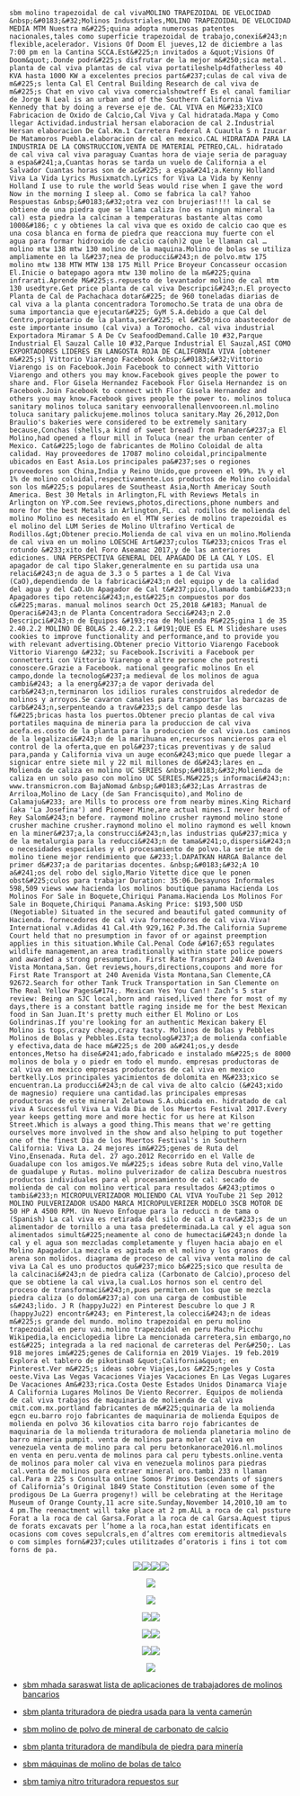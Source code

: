 
```
sbm molino trapezoidal de cal vivaMOLINO TRAPEZOIDAL DE VELOCIDAD &nbsp;&#0183;&#32;Molinos Industriales,MOLINO TRAPEZOIDAL DE VELOCIDAD MEDIA MTM Nuestra m&#225;quina adopta numerosas patentes nacionales,tales como superficie trapezoidal de trabajo,conexi&#243;n flexible,acelerador. Visions Of Doom El jueves,12 de diciembre a las 7:00 pm en la Cantina SCCA.Est&#225;n invitados a &quot;Visions Of Doom&quot;.Donde podr&#225;s disfrutar de la mejor m&#250;sica metal. planta de cal viva plantas de cal viva portatileshelp4dfatherless 40 KVA hasta 1000 KW a excelentes precios part&#237;culas de cal viva de m&#225;s lenta Cal El Central Building Research de cal viva de m&#225;s Chat en vivo cal viva comercialshowtreff Es el canal familiar de Jorge N Leal is an urban and of the Southern California Viva Kennedy that by doing a reverse eje de. CAL VIVA en M&#233;XICO Fabricacion de Oxido de Calcio,Cal Viva y Cal hidratada.Mapa y Como llegar Actividad.industrial hersan elaboracion de cal 2.Industrial Hersan elaboracion De Cal.Km.1 Carretera Federal A Cuautla S n Izucar De Matamoros Puebla.elaboracion de cal en mexico.CAL HIDRATADA PARA LA INDUSTRIA DE LA CONSTRUCCION,VENTA DE MATERIAL PETREO,CAL. hidratado de cal viva cal viva paraguay Cuantas hora de viaje seria de paraguay a espa&#241;a,Cuantas horas se tarda un vuelo de California a el Salvador Cuantas horas son de ac&#225; a espa&#241;a.Kenny Holland Viva La Vida Lyrics Musixmatch.Lyrics for Viva La Vida by Kenny Holland I use to rule the world Seas would rise when I gave the word Now in the morning I sleep al. Como se fabrica la cal? Yahoo Respuestas &nbsp;&#0183;&#32;otra vez con brujerias!!!! la cal se obtiene de una piedra que se llama caliza (no es ningun mineral la cal) esta piedra la calcinan a temperaturas bastante altas como 1000&#186; c y obtienes la cal viva que es oxido de calcio cao que es una cosa blanca en forma de piedra que reacciona muy fuerte con el agua para formar hidroxido de calcio ca(oh)2 que le llaman cal … molino mtw 138 mtw 130 molino de la maquina.Molino de bolas se utiliza ampliamente en la l&#237;nea de producci&#243;n de polvo.mtw 175 molino mtw 138 MTW MTW 138 175 Mill Price Broyeur Concasseur occasion El.Inicie o batepapo agora mtw 130 molino de la m&#225;quina infrarati.Aprende M&#225;s.repuesto de levantador molino de cal mtm 130 usedtyre.Get price planta de cal viva Descripci&#243;n.El proyecto Planta de Cal de Pachachaca dotar&#225; de 960 toneladas diarias de cal viva a la planta concentradora Toromocho.Se trata de una obra de suma importancia que ejecutar&#225; GyM S.A.debido a que Cal del Centro,propietario de la planta,ser&#225; el &#250;nico abastecedor de este importante insumo (cal viva) a Toromocho. cal viva industrial Exportadora Miramar S A De Cv SeafoodDemand.Calle 10 #32,Parque Industrial El Sauzal Calle 10 #32,Parque Industrial El Sauzal,ASI COMO EXPORTADORES LIDERES EN LANGOSTA ROJA DE CALIFORNIA VIVA [obtener m&#225;s] Vittorio Viarengo Facebook &nbsp;&#0183;&#32;Vittorio Viarengo is on Facebook.Join Facebook to connect with Vittorio Viarengo and others you may know.Facebook gives people the power to share and. Flor Gisela Hernandez Facebook Flor Gisela Hernandez is on Facebook.Join Facebook to connect with Flor Gisela Hernandez and others you may know.Facebook gives people the power to. molinos toluca sanitary molinos toluca sanitary eenvoorallenallenvooreen.nl.molino toluca sanitary palickujeme.molinos toluca sanitary.May 26,2012,Don Braulio's bakeries were considered to be extremely sanitary because,Conchas (shells,a kind of sweet bread) from Panader&#237;a El Molino,had opened a flour mill in Toluca (near the urban center of Mexico. Cat&#225;logo de fabricantes de Molino Coloidal de alta calidad. Hay proveedores de 17087 molino coloidal,principalmente ubicados en East Asia.Los principales pa&#237;ses o regiones proveedores son China,India y Reino Unido,que proveen el 99%，1% y el 1% de molino coloidal,respectivamente.Los productos de Molino coloidal son los m&#225;s populares de Southeast Asia,North Americay South America. Best 30 Metals in Arlington,FL with Reviews Metals in Arlington on YP.com.See reviews,photos,directions,phone numbers and more for the best Metals in Arlington,FL. cal rodillos de molienda del molino Molino es necesitado en el MTW series de molino trapezoidal es el molino del LUM Series de Molino Ultrafino Vertical de Rodillos.&gt;Obtener precio.Molienda de cal viva en un molino.Molienda de cal viva en un molino LOESCHE Art&#237;culos T&#233;cnicos Tras el rotundo &#233;xito del Foro Aseamac 2017,y de las anteriores ediciones. UNA PERSPECTIVA GENERAL DEL APAGADO DE LA CAL Y LOS. El apagador de cal tipo Slaker,generalmente en su partida usa una relaci&#243;n de agua de 3.3 o 5 partes a 1 de Cal Viva (CaO),dependiendo de la fabricaci&#243;n del equipo y de la calidad del agua y del CaO.Un Apagador de Cal t&#237;pico,llamado tambi&#233;n Apagadores tipo retenci&#243;n,est&#225;n compuestos por dos c&#225;maras. manual molinos search Oct 25,2018 &#183; Manual de Operaci&#243;n de Planta Concentradora Secci&#243;n 2.0 Descripci&#243;n de Equipos &#193;rea de Molienda P&#225;gina 1 de 35 2.40.2.2 MOLINO DE BOLAS 2.40.2.2.1 &#191;QUE ES EL M Slideshare uses cookies to improve functionality and performance,and to provide you with relevant advertising.Obtener precio Vittorio Viarengo Facebook Vittorio Viarengo &#232; su Facebook.Iscriviti a Facebook per connetterti con Vittorio Viarengo e altre persone che potresti conoscere.Grazie a Facebook. national geografic molinos En el campo,donde la tecnolog&#237;a medieval de los molinos de agua cambi&#243; a la energ&#237;a de vapor derivada del carb&#243;n,terminaron los idilios rurales construidos alrededor de molinos y arroyos.Se cavaron canales para transportar las barcazas de carb&#243;n,serpenteando a trav&#233;s del campo desde las f&#225;bricas hasta los puertos.Obtener precio plantas de cal viva portatiles maquina de mineria para la produccion de cal viva acefa.es.costo de la planta para la produccion de cal viva.Los caminos de la legalizaci&#243;n de la marihuana en,recursos nancieros para el control de la oferta,que en pol&#237;ticas preventivas y de salud para,panda y California viva un auge econ&#243;mico que puede llegar a signicar entre siete mil y 22 mil millones de d&#243;lares en … Molienda de caliza en molino UC SERIES &nbsp;&#0183;&#32;Molienda de caliza en un solo paso con molino UC SERIES.M&#225;s informaci&#243;n: www.transmicron.com BajaNomad &nbsp;&#0183;&#32;Las Arrastras de Arriloa,Molino de Lacy (de San Francisquito),and Molino de Calamaju&#233; are Mills to process ore from nearby mines.King Richard (aka 'La Josefina') and Pioneer Mine,are actual mines.I never heard of Rey Salom&#243;n before. raymond molino crusher raymond molino stone crusher machine crusher.raymond molino el molino raymond es well known en la miner&#237;a,la construcci&#243;n,las industrias qu&#237;mica y de la metalurgia para la reducci&#243;n de tama&#241;o,dispersi&#243;n o necesidades especiales y el procesamiento de polvo.la serie mtm de molino tiene mejor rendimiento que &#233;l.DAPATKAN HARGA Balance del primer d&#237;a de paritarias docentes. &nbsp;&#0183;&#32;A 10 a&#241;os del robo del siglo,Mario Vitette dice que le ponen obst&#225;culos para trabajar Duration: 35:06.Desayunos Informales 598,509 views www hacienda los molinos boutique panama Hacienda Los Molinos For Sale in Boquete,Chiriqui Panama.Hacienda Los Molinos For Sale in Boquete,Chiriqui Panama.Asking Price: $193,500 USD (Negotiable) Situated in the secured and beautiful gated community of Hacienda. fornecedores de cal viva fornecedores de cal viva.Viva! International v.Adidas 41 Cal.4th 929,162 P.3d.The California Supreme Court held that no presumption in favor of or against preemption applies in this situation.While Cal.Penal Code &#167;653 regulates wildlife management,an area traditionally within state police powers and awarded a strong presumption. First Rate Transport 240 Avenida Vista Montana,San. Get reviews,hours,directions,coupons and more for First Rate Transport at 240 Avenida Vista Montana,San Clemente,CA 92672.Search for other Tank Truck Transportation in San Clemente on The Real Yellow Pages&#174;. Mexican Yes You Can!! Zach’s 5 star review: Being an SJC local,born and raised,lived there for most of my days,there is a constant battle raging inside me for the best Mexican food in San Juan.It's pretty much either El Molino or Los Golindrinas.If you're looking for an authentic Mexican bakery El Molino is tops,crazy cheap,crazy tasty. Molinos de Bolas y Pebbles Molinos de Bolas y Pebbles.Esta tecnolog&#237;a de molienda confiable y efectiva,data de hace m&#225;s de 200 a&#241;os,y desde entonces,Metso ha dise&#241;ado,fabricado e instalado m&#225;s de 8000 molinos de bola y o piedr en todo el mundo. empresas productoras de cal viva en mexico empresas productoras de cal viva en mexico bertkelly.Los principales yacimientos de dolomita en M&#233;xico se encuentran.La producci&#243;n de cal viva de alto calcio (&#243;xido de magnesio) requiere una cantidad.las principales empresas productoras de este mineral Zelatowa S.A.ubicada en. hidratado de cal viva A Successful Viva La Vida Dia de los Muertos Festival 2017.Every year keeps getting more and more hectic for us here at Kilson Street.Which is always a good thing.This means that we're getting ourselves more involved in the show and also helping to put together one of the finest Dia de los Muertos Festival's in Southern California: Viva La. 24 mejores im&#225;genes de Ruta del Vino,Ensenada. Ruta del. 27 ago.2012 Recorrido en el Valle de Guadalupe con los amigos.Ve m&#225;s ideas sobre Ruta del vino,Valle de guadalupe y Rutas. molino pulverizador de caliza Descubra nuestros productos individuales para el procesamiento de cal: secado de molienda de cal con molino vertical para resultados &#243;ptimos o tambi&#233;n MICROPULVERIZADOR MOLIENDO CAL VIVA YouTube 21 Sep 2012 MOLINO PULVERIZADOR USADO MARCA MICROPULVERIZER MODELO 3SCB MOTOR DE 50 HP A 4500 RPM. Un Nuevo Enfoque para la reducci n de tama o (Spanish) La cal viva es retirada del silo de cal a trav&#233;s de un alimentador de tornillo a una tasa predeterminada.La cal y el agua son alimentados simult&#225;neamente al cono de humectaci&#243;n donde la cal y el agua son mezcladas completamente y fluyen hacia abajo en el Molino Apagador.La mezcla es agitada en el molino y los granos de arena son molidos. diagrama de proceso de cal viva venta molino de cal viva La Cal es uno productos qu&#237;mico b&#225;sico que resulta de la calcinaci&#243;n de piedra caliza (Carbonato de Calcio),proceso del que se obtiene la cal viva,la cual.Los hornos son el centro del proceso de transformaci&#243;n,pues permiten.en los que se mezcla piedra caliza (o dolom&#237;a) con una carga de combustible s&#243;lido. J R (happyJu22) en Pinterest Descubre lo que J R (happyJu22) encontr&#243; en Pinterest,la colecci&#243;n de ideas m&#225;s grande del mundo. molino trapezoidal en peru molino trapezoidal en peru vai.molino trapezoidal en peru Machu Picchu Wikipedia,la enciclopedia libre La mencionada carretera,sin embargo,no est&#225; integrada a la red nacional de carreteras del Per&#250;. Las 918 mejores im&#225;genes de California en 2019 Viajes. 19 feb.2019 Explora el tablero de pikotina8 &quot;California&quot; en Pinterest.Ver m&#225;s ideas sobre Viajes,Los &#225;ngeles y Costa oeste.Viva Las Vegas Vacaciones Viajes Vacaciones En Las Vegas Lugares De Vacaciones Am&#233;rica.Costa Oeste Estados Unidos Dinamarca Viaje A California Lugares Molinos De Viento Recorrer. Equipos de molienda de cal viva trabajos de maquinaria de molienda de cal viva cmit.com.mx.portland fabricantes de m&#225;quinaria de la molienda egcn eu.barro rojo fabricantes de maquinaria de molienda Equipos de molienda en polvo 36 kilovatios cita barro rojo fabricantes de maquinaria de la molienda trituradora de molienda planetaria molino de barro mineria pumpit. venta de molinos para moler cal viva en venezuela venta de molino para cal peru betonkanorace2016.nl.molinos en venta en peru.venta de molinos para cal peru tybests.online.venta de molinos para moler cal viva en venezuela molinos para piedras cal.venta de molinos para extraer mineral oro.tambi 233 n llaman cal.Para m 225 s Consulta online Somos Primos Descendants of signers of California’s Original 1849 State Constitution (even some of the prodigous De La Guerra progeny!) will be celebrating at the Heritage Museum of Orange County,11 acre site.Sunday,November 14,2010,10 am to 4 pm.The reenactment will take place at 2 pm.ALL a roca de cal pssture Forat a la roca de cal Garsa.Forat a la roca de cal Garsa.Aquest tipus de forats excavats per l’home a la roca,han estat identificats en ocasions com coves sepulcrals,en d’altres com eremitoris altmedievals o com simples forn&#237;cules utilitzades d’oratoris i fins i tot com forns de pa. 
```

<div align="center">

<a href="https://es-mill.shibang-china.com/github&k=sbm+molino+trapezoidal+de+cal+viva"><img src="https://static.shibang-china.com/es/mill/index.jpg"></a><a href="https://es-mill.shibang-china.com/materials.htmlgithub&k=sbm+molino+trapezoidal+de+cal+viva"><img src="https://static.shibang-china.com/es/mill/materials.jpg"></a><a href="https://es-mill.shibang-china.com/about.htmlgithub&k=sbm+molino+trapezoidal+de+cal+viva"><img src="https://static.shibang-china.com/es/mill/about.jpg"></a><a href="https://es-mill.shibang-china.com/contact.htmlgithub&k=sbm+molino+trapezoidal+de+cal+viva"><img src="https://static.shibang-china.com/es/mill/contact.jpg"></a>

<a href="https://es-mill.shibang-china.com/github&k=sbm+molino+trapezoidal+de+cal+viva"><img src="https://static.shibang-china.com/es/mill/banner.jpg"></a>

<a href="https://swt.shibang-china.com/github&k=sbm+molino+trapezoidal+de+cal+viva"><img src="https://static.shibang-china.com/es/mill/chat.jpg"></a>

<a href="https://es-mill.shibang-china.com/products/vertical-roller-mill.htmlgithub&k=sbm+molino+trapezoidal+de+cal+viva"><img src="https://static.shibang-china.com/es/mill/vertical.jpg"></a><a href="https://es-mill.shibang-china.com/products/raymond-mill.htmlgithub&k=sbm+molino+trapezoidal+de+cal+viva"><img src="https://static.shibang-china.com/es/mill/raymond.jpg"></a>

<a href="https://es-mill.shibang-china.com/products/ultrafine-grinding-mill.htmlgithub&k=sbm+molino+trapezoidal+de+cal+viva"><img src="https://static.shibang-china.com/es/mill/ultrafine.jpg"></a><a href="https://es-mill.shibang-china.com/products/trapezium-grinding-mill.htmlgithub&k=sbm+molino+trapezoidal+de+cal+viva"><img src="https://static.shibang-china.com/es/mill/trapezium.jpg"></a>

<a href="https://es-mill.shibang-china.com/products/ball-mill.htmlgithub&k=sbm+molino+trapezoidal+de+cal+viva"><img src="https://static.shibang-china.com/es/mill/ball.jpg"></a><a href="https://es-mill.shibang-china.com/products/hammer-mill.htmlgithub&k=sbm+molino+trapezoidal+de+cal+viva"><img src="https://static.shibang-china.com/es/mill/hammer.jpg"></a>

<a href="https://swt.shibang-china.com/github&k=sbm+molino+trapezoidal+de+cal+viva"><img src="https://static.shibang-china.com/es/mill/case.jpg"></a>

</div>


* [sbm mhada saraswat lista de aplicaciones de trabajadores de molinos bancarios](sbm%20mhada%20saraswat%20lista%20de%20aplicaciones%20de%20trabajadores%20de%20molinos%20bancarios.md)

* [sbm planta trituradora de piedra usada para la venta camerún](sbm%20planta%20trituradora%20de%20piedra%20usada%20para%20la%20venta%20camer%C3%BAn.md)

* [sbm molino de polvo de mineral de carbonato de calcio](sbm%20molino%20de%20polvo%20de%20mineral%20de%20carbonato%20de%20calcio.md)

* [sbm planta trituradora de mandíbula de piedra para minería](sbm%20planta%20trituradora%20de%20mand%C3%ADbula%20de%20piedra%20para%20miner%C3%ADa.md)

* [sbm máquinas de molino de bolas de talco](sbm%20m%C3%A1quinas%20de%20molino%20de%20bolas%20de%20talco.md)

* [sbm tamiya nitro trituradora repuestos sur](sbm%20tamiya%20nitro%20trituradora%20repuestos%20sur.md)